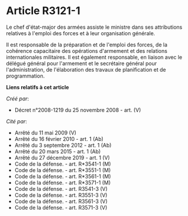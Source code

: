 # Article R3121-1

Le chef d'état-major des armées assiste le ministre dans ses attributions relatives à l'emploi des forces et à leur
organisation générale.

Il est responsable de la préparation et de l'emploi des forces, de la cohérence capacitaire des opérations d'armement et des
relations internationales militaires. Il est également responsable, en liaison avec le délégué général pour l'armement et le
secrétaire général pour l'administration, de l'élaboration des travaux de planification et de programmation.

**Liens relatifs à cet article**

_Créé par_:

  - Décret n°2008-1219 du 25 novembre 2008 - art. (V)

_Cité par_:

  - Arrêté du 11 mai 2009 (V)
  - Arrêté du 16 février 2010 - art. 1 (Ab)
  - Arrêté du 3 septembre 2012 - art. 1 (Ab)
  - Arrêté du 20 mars 2015 - art. 1 (Ab)
  - Arrêté du 27 décembre 2019 - art. 1 (V)
  - Code de la défense. - art. R*3541-1 (M)
  - Code de la défense. - art. R*3551-1 (M)
  - Code de la défense. - art. R*3561-1 (M)
  - Code de la défense. - art. R*3571-1 (M)
  - Code de la défense. - art. R3541-3 (V)
  - Code de la défense. - art. R3551-3 (V)
  - Code de la défense. - art. R3561-3 (V)
  - Code de la défense. - art. R3571-3 (V)
